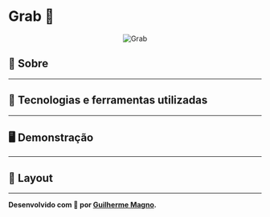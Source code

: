 # Grab 📘
<p align="center">
<img src="https://i.imgur.com/E4W8dU8.png" alt="Grab" title="Grab">
</p>

## 📖 Sobre   

---

## 🚀 Tecnologias e ferramentas utilizadas


---

## 🖥️ Demonstração


---

## 🔖 Layout

---

**Desenvolvido com 💙 por [Guilherme Magno](https://github.com/devmagno/).**